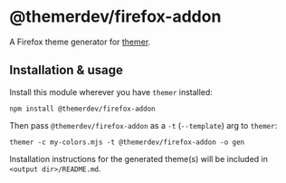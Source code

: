 # @themerdev/firefox-addon

A Firefox theme generator for [themer](https://github.com/themerdev/themer).

## Installation & usage

Install this module wherever you have `themer` installed:

    npm install @themerdev/firefox-addon

Then pass `@themerdev/firefox-addon` as a `-t` (`--template`) arg to `themer`:

    themer -c my-colors.mjs -t @themerdev/firefox-addon -o gen

Installation instructions for the generated theme(s) will be included in `<output dir>/README.md`.
